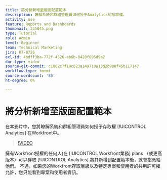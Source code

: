```yaml
---
title: 將分析新增至版面配置範本
description: 瞭解系統和群組管理員如何授予Analytics的存取權。
activity: use
feature: Reports and Dashboards
thumbnail: 335045.png
type: Tutorial
role: Admin
level: Beginner
team: Technical Marketing
jira: KT-8726
exl-id: 4bdff3ba-772f-4526-ab6b-8428f695d9a2
doc-type: video
source-git-commit: c1062c7f19c623a149710a13d2b980f45b117147
workflow-type: tm+mt
source-wordcount: '85'
ht-degree: 0%

---
```


# 將分析新增至版面配置範本

在本影片中，您將瞭解系統和群組管理員如何授予存取權 [!UICONTROL Analytics] 在Workfront中。


>[!VIDEO](https://video.tv.adobe.com/v/335045/?quality=12&learn=on)

擁有Workfront授權的任何人(在 [!UICONTROL Workfront業務] plans （或更高版本）可以存取 [!UICONTROL Analytics] 將其新增到配置範本後，就會指派給他們。 不過，如果您的Workfront存取層級以及特定專案和使用者的共用許可權允許，您只能看到專案和使用者資訊。
